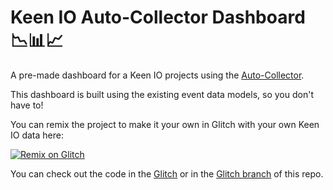 # Keen IO Auto-Collector Dashboard 📉📊📈

A pre-made dashboard for a Keen IO projects using the [Auto-Collector](https://keen.io/docs/streams/web-auto-collection/?source=glitch).

This dashboard is built using the existing event data models, so you don't have to!

You can remix the project to make it your own in Glitch with your own Keen IO data here:

[![Remix on Glitch](https://cdn.glitch.com/2703baf2-b643-4da7-ab91-7ee2a2d00b5b%2Fremix-button.svg)](https://glitch.com/edit/#!/remix/auto-collector-dashboard)

You can check out the code in the [Glitch](https://glitch.com/edit/#!/remix/auto-collector-dashboard) or in the [Glitch branch](https://github.com/keen/auto-collector-dashboard/tree/glitch) of this repo.
